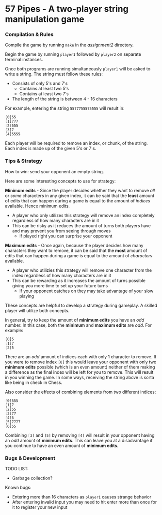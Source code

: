 # 57 Pipes - A two-player string manipulation game

### Compilation & Rules
Compile the game by running `make` in the _assignment2_ directory.

Begin the game by running `player1` followed by `player2` on separate terminal instances.

Once both programs are running simultaneously `player1` will be asked to write a string. The string must follow these rules:
- Consists of only 5's and 7's
  - Contains at least two 5's
  - Contains at least two 7's 
- The length of the string is between 4 - 16 characters 

For example, entering the string `5577755575555` will result in:
```
[0]55
[1]777
[2]555
[3]7
[4]5555
```
Each player will be required to remove an index, or chunk, of the string. Each index is made up of the given 5's or 7's. 

### Tips & Strategy
How to win: send your opponent an empty string.

Here are some interesting concepts to use for strategy:

**Minimum edits** - Since the player decides whether they want to remove _all_ or _some_ characters in any given index, it can be said that the **least** amount of edits that can happen during a game is equal to the amount of _indices_ available. Hence minimum edits. 
  - A player who only utilizes this strategy will remove an index completely regardless of how many characters are in it
  - This can be risky as it reduces the amount of turns both players have and may prevent you from seeing through moves
    - If played right you can surprise your opponent

**Maximum edits** - Once again, because the player decides how many characters they want to remove, it can be said that the **most** amount of edits that can happen during a game is equal to the amount of _characters_ available.
  - A player who utilizies this strategy will remove one character from the index regardless of how many characters are in it
  - This can be rewarding as it increases the amount of turns possible giving you more time to set up your future turns
    - If your opponent catches on they may take advantage of your slow playing

These concepts are helpful to develop a strategy during gameplay. A skilled player will utilize both concepts.

In general, try to keep the amount of **minimum edits** you have an _odd_ number. In this case, both the **minimum** and **maximum edits** are _odd_. For example:
```
[0]5
[1]7
[2]5
```
There are an _odd_ amount of indices each with only 1 character to remove. If you were to remove index `[0]` this would leave your opponent with only two **minimum edits** possible (which is an even amount) neither of them making a difference as the final index will be left for you to remove. This will result in you winning the game. In some ways, receiving the string above is sorta like being in check in Chess.

Also consider the effects of combining elements from two different indices:
```
[0]555
[1]7
[2]55
[3]77
[4]5
[5]7777
[6]55
```
Combining `[3]` and `[5]` by removing `[4]` will result in your opponent having an _odd_ amount of **minimum edits**. This can leave you at a disadvantage if you continue to have an even amount of **minimum edits**.

### Bugs & Development
TODO LIST:
- Garbage collection?

Known bugs:
- Entering more than 16 characters as `player1` causes strange behavior
- After entering invalid input you may need to hit enter more than once for it
  to register your new input
